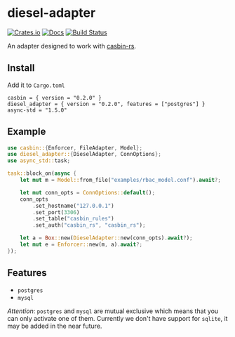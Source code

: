# diesel-adapter

[![Crates.io](https://img.shields.io/crates/v/diesel-adapter.svg)](https://crates.io/crates/diesel-adapter)
[![Docs](https://docs.rs/diesel-adapter/badge.svg)](https://docs.rs/diesel-adapter)
[![Build Status](https://travis-ci.org/casbin-rs/diesel-adapter.svg?branch=master)](https://travis-ci.org/casbin-rs/diesel-adapter)

An adapter designed to work with [casbin-rs](https://github.com/casbin/casbin-rs).


## Install

Add it to `Cargo.toml`

```
casbin = { version = "0.2.0" }
diesel_adapter = { version = "0.2.0", features = ["postgres"] }
async-std = "1.5.0"
```


## Example

```rust
use casbin::{Enforcer, FileAdapter, Model};
use diesel_adapter::{DieselAdapter, ConnOptions};
use async_std::task;

task::block_on(async {
    let mut m = Model::from_file("examples/rbac_model.conf").await?;

    let mut conn_opts = ConnOptions::default();
    conn_opts
        .set_hostname("127.0.0.1")
        .set_port(3306)
        .set_table("casbin_rules")
        .set_auth("casbin_rs", "casbin_rs");

    let a = Box::new(DieselAdapter::new(conn_opts).await?);
    let mut e = Enforcer::new(m, a).await?;
});
```

## Features

- `postgres`
- `mysql`

*Attention*: `postgres` and `mysql` are mutual exclusive which means that you can only activate one of them. Currently we don't have support for `sqlite`, it may be added in the near future.

